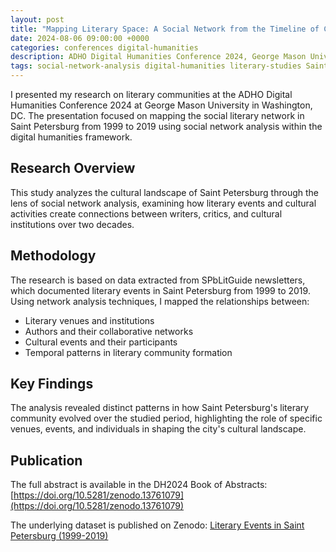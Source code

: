 ```yaml
---
layout: post
title: "Mapping Literary Space: A Social Network from the Timeline of Cultural Events"
date: 2024-08-06 09:00:00 +0000
categories: conferences digital-humanities
description: ADHO Digital Humanities Conference 2024, George Mason University, Washington, DC
tags: social-network-analysis digital-humanities literary-studies Saint-Petersburg
---
```


I presented my research on literary communities at the ADHO Digital Humanities Conference 2024 at George Mason University in Washington, DC. The presentation focused on mapping the social literary network in Saint Petersburg from 1999 to 2019 using social network analysis within the digital humanities framework.

## Research Overview

This study analyzes the cultural landscape of Saint Petersburg through the lens of social network analysis, examining how literary events and cultural activities create connections between writers, critics, and cultural institutions over two decades.

## Methodology

The research is based on data extracted from SPbLitGuide newsletters, which documented literary events in Saint Petersburg from 1999 to 2019. Using network analysis techniques, I mapped the relationships between:

- Literary venues and institutions
- Authors and their collaborative networks  
- Cultural events and their participants
- Temporal patterns in literary community formation

## Key Findings

The analysis revealed distinct patterns in how Saint Petersburg's literary community evolved over the studied period, highlighting the role of specific venues, events, and individuals in shaping the city's cultural landscape.

## Publication

The full abstract is available in the DH2024 Book of Abstracts: [https://doi.org/10.5281/zenodo.13761079](https://doi.org/10.5281/zenodo.13761079)

The underlying dataset is published on Zenodo: [Literary Events in Saint Petersburg (1999-2019)](https://doi.org/10.5281/zenodo.10086515)